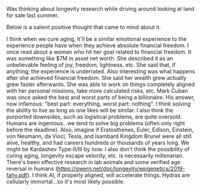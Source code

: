 Was thinking about longevity research while driving around looking at land for sale last summer.

Below is a salient positive thought that came to mind about it.

I think when we cure aging, it'll be a similar emotional experience to the experience people have when they achieve absolute financial freedom.
I once read about a woman who hit her goal related to financial freedom. It was something like $7M in asset net worth. She described it as an unbelievable feeling of joy, freedom, lightness, etc. She said that, if anything, the experience is underrated.
Also interesting was what happens after she achieved financial freedom. She said her wealth grew actually grew faster afterwards. She was able to work on things completely aligned with her personal missions, take more calculated risks, etc.
Mark Cuban was once asked the best and worst parts of being a billionaire. His answer, now infamous: "best part: everything, worst part: nothing".
I think solving the ability to live as long as one likes will be similar.  I also think the purported downsides, such as logistical problems, are quite oversold. Humans are ingenious...we tend to solve big problems (often only right before the deadline). Also, imagine if Eratosthenes, Euler, Edison, Einstein, von Neumann, da Vinci, Tesla, and Isambard Kingdom Brunel were all still alive, healthy, and had careers hundreds or thousands of years long. We might be Kardashev Type-II/III by now.
I also don't think the possibility of curing aging, longevity escape velocity, etc. is necessarily millenarian. There's been effective research in lab animals and some verified age reversal in humans (https://gwern.net/doc/longevity/epigenetics/2019-fahy.pdf). I think AI, if properly aligned, will accelerate things. Hydras are cellularly immortal...so it's most likely possible.

